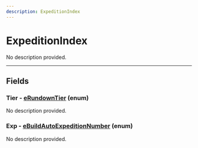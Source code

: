 ```yaml
---
description: ExpeditionIndex
---
```


# ExpeditionIndex

No description provided.

***

## Fields

### Tier - [eRundownTier](../enum-types.md#eRundownTier) (enum)

No description provided.

### Exp - [eBuildAutoExpeditionNumber](../enum-types.md#eBuildAutoExpeditionNumber) (enum)

No description provided.

